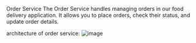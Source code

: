 Order Service
The Order Service handles managing orders in our food delivery application. It allows you to place orders, check their status, and update order details.


architecture of order service:
![image](https://github.com/user-attachments/assets/000c589e-6a4e-41b1-b0e8-8362a8095a1c)

